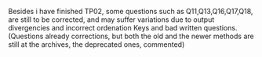   Besides i have finished TP02, some questions such as Q11,Q13,Q16,Q17,Q18, are still to be corrected, and may suffer variations due to output divergencies and incorrect ordenation Keys and bad written questions. (Questions already corrections, but both the old and the newer methods are still at the archives, the deprecated ones, commented)
